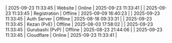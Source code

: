 | 2025-09-23 11:33:45 | Website | Online | 2025-09-23 11:33:41 |
| 2025-09-23 11:33:45 | Registration | Offline | 2025-09-09 16:40:23 |
| 2025-09-23 11:33:45 | Auth Server | Offline | 2025-08-18 09:33:31 |
| 2025-09-23 11:33:45 | Kezan (PvE) | Offline | 2025-08-03 17:58:02 |
| 2025-09-23 11:33:45 | Gurubashi (PvP) | Offline | 2025-08-23 21:44:06 |
| 2025-09-23 11:33:45 | Cloudflare | Online | 2025-09-23 11:33:41 |
